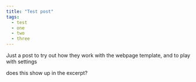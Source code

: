```yaml
---
title: "Test post"
tags:
  - test
  - one
  - two
  - three
---
```


Just a post to try out how they work with the webpage template, and to play with settings  
  
does this show up in the excerpt?
